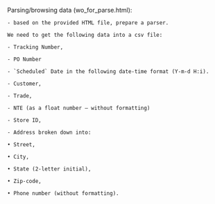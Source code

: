 Parsing/browsing data (wo\_for\_parse.html):

    - based on the provided HTML file, prepare a parser.
    
    We need to get the following data into a csv file:
    
    - Tracking Number,
    
    - PO Number
    
    - `Scheduled` Date in the following date-time format (Y-m-d H:i).
    
    - Customer,
    
    - Trade,
    
    - NTE (as a float number – without formatting)
    
    - Store ID,
    
    - Address broken down into:
    
    • Street,
    
    • City,
    
    • State (2-letter initial),
    
    • Zip-code, 
    
    • Phone number (without formatting).
